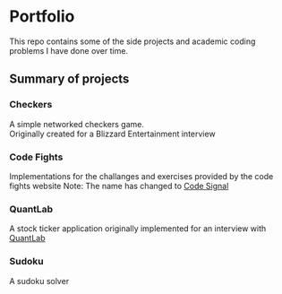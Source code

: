 # Portfolio
This repo contains some of the side projects and academic coding problems I have done over time.

## Summary of projects
### Checkers
A simple networked checkers game.  
Originally created for a Blizzard Entertainment interview 

### Code Fights
Implementations for the challanges and exercises provided by the code fights website
Note: The name has changed to [Code Signal](https://codesignal.com/)

### QuantLab
A stock ticker application originally implemented for an interview with [QuantLab](https://www.quantlab.com/)

### Sudoku
A sudoku solver
